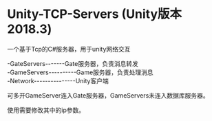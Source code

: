 # Unity-TCP-Servers (Unity版本2018.3)
一个基于Tcp的C#服务器，用于unity网络交互


-GateServers-------Gate服务器，负责消息转发  
-GameServers----------Game服务器，负责处理消息  
-Network---------------Unity客户端  


可多开GameServer连入Gate服务器，GameServers未连入数据库服务器。

使用需要修改其中的ip参数。
